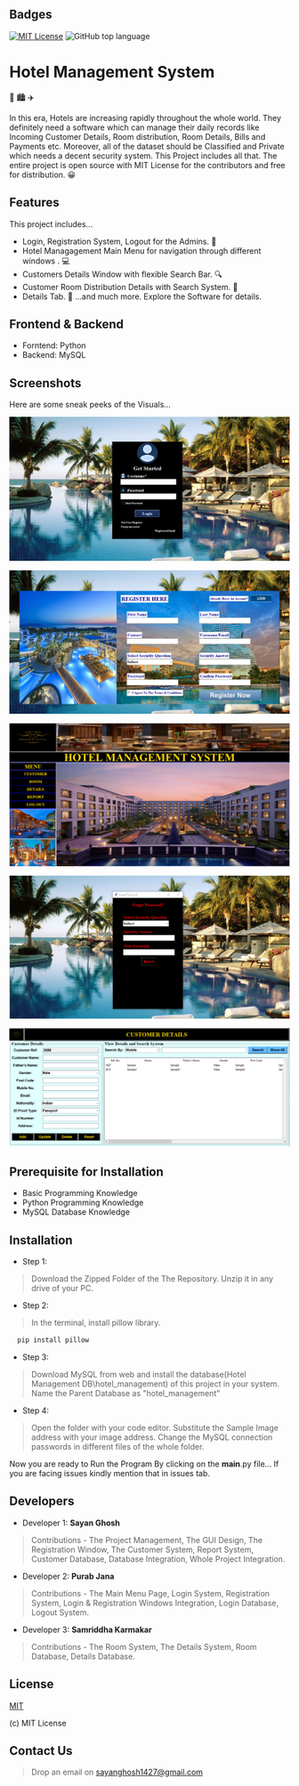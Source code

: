 
## Badges

[![MIT License](https://img.shields.io/badge/License-MIT-green.svg)](https://choosealicense.com/licenses/mit/)
![GitHub top language](https://img.shields.io/github/languages/top/SayanInf/Hotel_Management_System)

# Hotel Management System

:hotel: :cityscape: :airplane:

In this era, Hotels are increasing rapidly throughout the whole world. They definitely
need a software which can manage their daily records like Incoming Customer Details, Room distribution, Room Details, 
Bills and Payments etc. Moreover, all of the dataset should be Classified and Private which needs a decent security system.
This Project includes all that. The entire project is open source with MIT License for the contributors and free for distribution. :grinning:









## Features
This project includes...

- Login, Registration System, Logout for the Admins. :closed_lock_with_key:
- Hotel Managagement Main Menu for navigation through different windows . :computer:
- Customers Details Window with flexible Search Bar. :mag:
- Customer Room Distribution Details with Search System. :office:
- Details Tab. :bookmark_tabs:
...and much more. Explore the Software for details.




## Frontend & Backend

- Forntend:  Python
- Backend:  MySQL

## Screenshots

Here are some sneak peeks of the Visuals...

![App Screenshot](https://github.com/SayanInf/Hotel_Management_System/blob/main/Screenshots/Login%20System.png?raw=true)

![App Screenshot](https://github.com/SayanInf/Hotel_Management_System/blob/main/Screenshots/Registration%20Window.png?raw=true)

![App Screenshot](https://github.com/SayanInf/Hotel_Management_System/blob/main/Screenshots/Main%20Menu.png?raw=true)

![App Screenshot](https://github.com/SayanInf/Hotel_Management_System/blob/main/Screenshots/Forgot%20Password.png?raw=true)

![App Screenshot](https://github.com/SayanInf/Hotel_Management_System/blob/main/Screenshots/Customer%20Window.png?raw=true)
## Prerequisite for Installation

- Basic Programming Knowledge
- Python Programming Knowledge
- MySQL Database Knowledge
## Installation

- Step 1:
>Download the Zipped Folder of the The Repository. Unzip it in any drive of your PC.

- Step 2:
>In the terminal, install pillow library.

```bash
  pip install pillow
```
- Step 3:
>Download MySQL from web and install the database(Hotel Management DB\hotel_management) of this project in your system.
Name the Parent Database as "hotel_management"

- Step 4:
>Open the folder with your code editor. Substitute the Sample Image address with your image address. Change the MySQL connection passwords in different files of the whole folder.

Now you are ready to Run the Program By clicking on the __main__.py file... If you are facing issues kindly mention that in issues tab.



## Developers

- Developer 1: **Sayan Ghosh** 
>Contributions - The Project Management, The GUI Design, The Registration Window, The Customer System, Report System, Customer Database, Database Integration, Whole Project Integration.
- Developer 2: **Purab Jana**
>Contributions - The Main Menu Page, Login System, Registration System, Login & Registration Windows Integration, Login Database, Logout System.
- Developer 3: **Samriddha Karmakar**
>Contributions - The Room System, The Details System, Room Database, Details Database.




## License

[MIT](https://choosealicense.com/licenses/mit/)

(c) MIT License


## Contact Us

>Drop an email on sayanghosh1427@gmail.com
